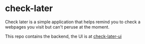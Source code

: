 # check-later
Check later is a simple application that helps remind you to check a webpages you visit but can't peruse at the moment.

This repo contains the backend, the UI is at [check-later-ui](https://github.com/melodyogonna/check-later-ui)
